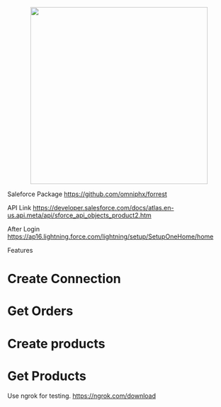<p align="center"><img src="https://res.cloudinary.com/dtfbvvkyp/image/upload/v1566331377/laravel-logolockup-cmyk-red.svg" width="400"></p>

Saleforce Package
https://github.com/omniphx/forrest

API Link
https://developer.salesforce.com/docs/atlas.en-us.api.meta/api/sforce_api_objects_product2.htm

After Login
https://ap16.lightning.force.com/lightning/setup/SetupOneHome/home

Features
# Create Connection
# Get Orders
# Create products
# Get Products

Use ngrok for testing.
https://ngrok.com/download
